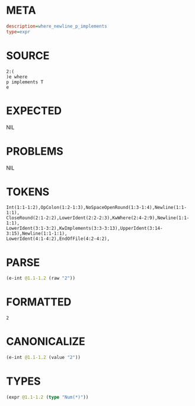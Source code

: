 # META
~~~ini
description=where_newline_p_implements
type=expr
~~~
# SOURCE
~~~roc
2:(
)e where
p implements T
e
~~~
# EXPECTED
NIL
# PROBLEMS
NIL
# TOKENS
~~~zig
Int(1:1-1:2),OpColon(1:2-1:3),NoSpaceOpenRound(1:3-1:4),Newline(1:1-1:1),
CloseRound(2:1-2:2),LowerIdent(2:2-2:3),KwWhere(2:4-2:9),Newline(1:1-1:1),
LowerIdent(3:1-3:2),KwImplements(3:3-3:13),UpperIdent(3:14-3:15),Newline(1:1-1:1),
LowerIdent(4:1-4:2),EndOfFile(4:2-4:2),
~~~
# PARSE
~~~clojure
(e-int @1.1-1.2 (raw "2"))
~~~
# FORMATTED
~~~roc
2
~~~
# CANONICALIZE
~~~clojure
(e-int @1.1-1.2 (value "2"))
~~~
# TYPES
~~~clojure
(expr @1.1-1.2 (type "Num(*)"))
~~~
